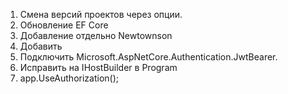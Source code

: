 1. Смена версий проектов через опции.
2. Обновление EF Core
3. Добавление отдельно Newtownson
4. Добавить  <PackageReference Include="Microsoft.AspNetCore.Identity.EntityFrameworkCore" Version="3.1.0" />
5. Подключить Microsoft.AspNetCore.Authentication.JwtBearer.
6. Исправить на IHostBuilder в Program
7. app.UseAuthorization();
